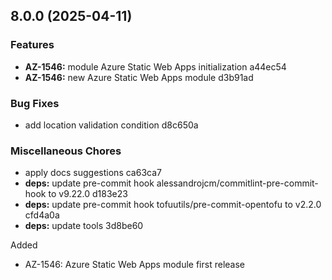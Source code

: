 ## 8.0.0 (2025-04-11)

### Features

* **AZ-1546:** module Azure Static Web Apps initialization a44ec54
* **AZ-1546:** new Azure Static Web Apps module d3b91ad

### Bug Fixes

* add location validation condition d8c650a

### Miscellaneous Chores

* apply docs suggestions ca63ca7
* **deps:** update pre-commit hook alessandrojcm/commitlint-pre-commit-hook to v9.22.0 d183e23
* **deps:** update pre-commit hook tofuutils/pre-commit-opentofu to v2.2.0 cfd4a0a
* **deps:** update tools 3d8be60

Added
  * AZ-1546: Azure Static Web Apps module first release
